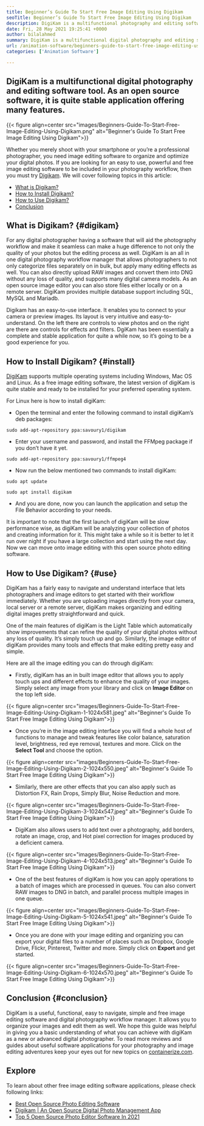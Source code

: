 ```yaml
---
title: Beginner’s Guide To Start Free Image Editing Using Digikam
seoTitle: Beginner’s Guide To Start Free Image Editing Using Digikam
description: DigiKam is a multifunctional photography and editing software tool. As an open source software, it is quite stable application offering many features.
date: Fri, 28 May 2021 19:25:41 +0000
author: bilalahmed
summary: DigiKam is a multifunctional digital photography and editing software tool. As an open source software, it is quite stable application offering many features.
url: /animation-software/beginners-guide-to-start-free-image-editing-using-digikam/
categories: ['Animation Software']

---
```

## DigiKam is a multifunctional digital photography and editing software tool. As an open source software, it is quite stable application offering many features.

{{< figure align=center src="images/Beginners-Guide-To-Start-Free-Image-Editing-Using-Digikam.png" alt="Beginner's Guide To Start Free Image Editing Using Digikam">}}  

Whether you merely shoot with your smartphone or you’re a professional photographer, you need image editing software to organize and optimize your digital photos. If you are looking for an easy to use, powerful and free image editing software to be included in your photography workflow, then you must try [Digikam][1]. We will cover following topics in this article:

  * [What is Digikam?][2]
  * [How to Install Digikam?][3]
  * [How to Use Digikam?][4]
  * [Conclusion][5]

## What is Digikam? {#digikam}

For any digital photographer having a software that will aid the photography workflow and make it seamless can make a huge difference to not only the quality of your photos but the editing process as well. DigiKam is an all in one digital photography workflow manager that allows photographers to not only categorize files separately on in bulk, but apply many editing effects as well. You can also directly upload RAW images and convert them into DNG without any loss of quality, and supports many digital camera models. As an open source image editor you can also store files either locally or on a remote server. DigiKam provides multiple database support including SQL, MySQL and Mariadb.

Digikam has an easy-to-use interface. It enables you to connect to your camera or preview images. Its layout is very intuitive and easy-to-understand. On the left there are controls to view photos and on the right are there are controls for effects and filters. DgiKam has been essentially a complete and stable application for quite a while now, so it’s going to be a good experience for you.

## How to Install Digikam? {#install}

[DigiKam][1] supports multiple operating systems including Windows, Mac OS and Linux. As a free image editing software, the latest version of digiKam is quite stable and ready to be installed for your preferred operating system.

For Linux here is how to install digiKam:

<ul type="1">
  <li>
    Open the terminal and enter the following command to install digiKam’s deb packages:
  </li>
</ul>


```
sudo add-apt-repository ppa:savoury1/digikam
```


  * Enter your username and password, and install the FFMpeg package if you don’t have it yet.


```
sudo add-apt-repository ppa:savoury1/ffmpeg4
```


  * Now run the below mentioned two commands to install digiKam:


```
sudo apt update
```



```
sudo apt install digikam
```


  * And you are done, now you can launch the application and setup the File Behavior according to your needs.

It is important to note that the first launch of digiKam will be slow performance wise, as digiKam will be analyzing your collection of photos and creating information for it. This might take a while so it is better to let it run over night if you have a large collection and start using the next day. Now we can move onto image editing with this open source photo editing software.

## How to Use Digikam? {#use}

DigiKam has a fairly easy to navigate and understand interface that lets photographers and image editors to get started with their workflow immediately. Whether you are uploading images directly from your camera, local server or a remote server, digiKam makes organizing and editing digital images pretty straightforward and quick.

One of the main features of digiKam is the Light Table which automatically show improvements that can refine the quality of your digital photos without any loss of quality. It’s simply touch up and go. Similarly, the image editor of digiKam provides many tools and effects that make editing pretty easy and simple.

Here are all the image editing you can do through digiKam:

<ul type="1">
  <li>
    Firstly, digiKam has an in built image editor that allows you to apply touch ups and different effects to enhance the quality of your images. Simply select any image from your library and click on <strong>Image Editor </strong>on the top left side.
  </li>
</ul>

{{< figure align=center src="images/Beginners-Guide-To-Start-Free-Image-Editing-Using-Digikam-1-1024x581.jpeg" alt="Beginner's Guide To Start Free Image Editing Using Digikam">}}  

<ul type="1">
  <li>
    Once you’re in the image editing interface you will find a whole host of functions to manage and tweak features like color balance, saturation level, brightness, red eye removal, textures and more. Click on the <strong>Select Tool </strong>and choose the option.
  </li>
</ul>

{{< figure align=center src="images/Beginners-Guide-To-Start-Free-Image-Editing-Using-Digikam-2-1024x550.jpeg" alt="Beginner's Guide To Start Free Image Editing Using Digikam">}}  

<ul type="1">
  <li>
    Similarly, there are other effects that you can also apply such as Distortion FX, Rain Drops, Simply Blur, Noise Reduction and more.
  </li>
</ul>

{{< figure align=center src="images/Beginners-Guide-To-Start-Free-Image-Editing-Using-Digikam-3-1024x547.jpeg" alt="Beginner's Guide To Start Free Image Editing Using Digikam">}}  

<ul type="1">
  <li>
    DigiKam also allows users to add text over a photography, add borders, rotate an image, crop, and Hot pixel correction for images produced by a deficient camera.
  </li>
</ul>

{{< figure align=center src="images/Beginners-Guide-To-Start-Free-Image-Editing-Using-Digikam-4-1024x513.jpeg" alt="Beginner's Guide To Start Free Image Editing Using Digikam">}}  

<ul type="1">
  <li>
    One of the best features of digiKam is how you can apply operations to a batch of images which are processed in queues. You can also convert RAW images to DNG in batch, and parallel process multiple images in one queue.
  </li>
</ul>

{{< figure align=center src="images/Beginners-Guide-To-Start-Free-Image-Editing-Using-Digikam-5-1024x541.jpeg" alt="Beginner's Guide To Start Free Image Editing Using Digikam">}}  

<ul type="1">
  <li>
    Once you are done with your image editing and organizing you can export your digital files to a number of places such as Dropbox, Google Drive, Flickr, Pinterest, Twitter and more. Simply click on <strong>Export </strong>and get started.
  </li>
</ul>

{{< figure align=center src="images/Beginners-Guide-To-Start-Free-Image-Editing-Using-Digikam-6-1024x570.jpeg" alt="Beginner's Guide To Start Free Image Editing Using Digikam">}}  

## Conclusion {#conclusion}

DigiKam is a useful, functional, easy to navigate, simple and free image editing software and digital photography workflow manager. It allows you to organize your images and edit them as well. We hope this guide was helpful in giving you a basic understanding of what you can achieve with digiKam as a new or advanced digital photographer. To read more reviews and guides about useful software applications for your photography and image editing adventures keep your eyes out for new topics on [containerize.com][6].

## Explore

To learn about other free image editing software applications, please check following links:

  * [Best Open Source Photo Editing Software][7]
  * [Digikam | An Open Source Digital Photo Management App][1]
  * [Top 5 Open Source Photo Editor Software In 2021][8]

 [1]: https://products.containerize.com/photo-editing-software/digikam/
 [2]: #digikam
 [3]: #install
 [4]: #use
 [5]: #conclusion
 [6]: https://blog.containerize.com/
 [7]: https://products.containerize.com/photo-editing-software/
 [8]: https://blog.containerize.com/2021/05/06/top-5-open-source-photo-editor-software-in-2021/